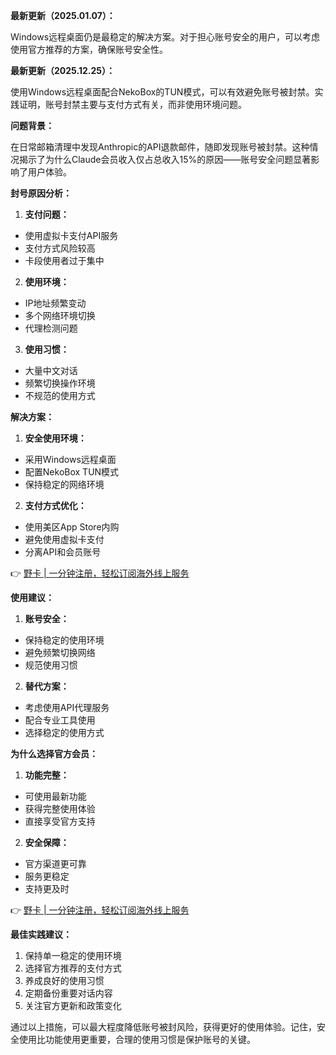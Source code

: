 **最新更新（2025.01.07）：**

Windows远程桌面仍是最稳定的解决方案。对于担心账号安全的用户，可以考虑使用官方推荐的方案，确保账号安全性。

**最新更新（2025.12.25）：**

使用Windows远程桌面配合NekoBox的TUN模式，可以有效避免账号被封禁。实践证明，账号封禁主要与支付方式有关，而非使用环境问题。

**问题背景：**

在日常邮箱清理中发现Anthropic的API退款邮件，随即发现账号被封禁。这种情况揭示了为什么Claude会员收入仅占总收入15%的原因——账号安全问题显著影响了用户体验。

**封号原因分析：**

1. **支付问题：**
- 使用虚拟卡支付API服务
- 支付方式风险较高
- 卡段使用者过于集中

2. **使用环境：**
- IP地址频繁变动
- 多个网络环境切换
- 代理检测问题

3. **使用习惯：**
- 大量中文对话
- 频繁切换操作环境
- 不规范的使用方式

**解决方案：**

1. **安全使用环境：**
- 采用Windows远程桌面
- 配置NekoBox TUN模式
- 保持稳定的网络环境

2. **支付方式优化：**
- 使用美区App Store内购
- 避免使用虚拟卡支付
- 分离API和会员账号

👉 [野卡 | 一分钟注册，轻松订阅海外线上服务](https://bit.ly/bewildcard)

**使用建议：**

1. **账号安全：**
- 保持稳定的使用环境
- 避免频繁切换网络
- 规范使用习惯

2. **替代方案：**
- 考虑使用API代理服务
- 配合专业工具使用
- 选择稳定的使用方式

**为什么选择官方会员：**

1. **功能完整：**
- 可使用最新功能
- 获得完整使用体验
- 直接享受官方支持

2. **安全保障：**
- 官方渠道更可靠
- 服务更稳定
- 支持更及时

👉 [野卡 | 一分钟注册，轻松订阅海外线上服务](https://bit.ly/bewildcard)

**最佳实践建议：**

1. 保持单一稳定的使用环境
2. 选择官方推荐的支付方式
3. 养成良好的使用习惯
4. 定期备份重要对话内容
5. 关注官方更新和政策变化

通过以上措施，可以最大程度降低账号被封风险，获得更好的使用体验。记住，安全使用比功能使用更重要，合理的使用习惯是保护账号的关键。